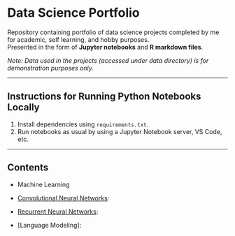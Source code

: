# Data Science Portfolio  

Repository containing portfolio of data science projects completed by me for academic, self learning, and hobby purposes.  
Presented in the form of **Jupyter notebooks** and **R markdown files**.  

*Note: Data used in the projects (accessed under data directory) is for demonstration purposes only.*  

---

## Instructions for Running Python Notebooks Locally  

1. Install dependencies using `requirements.txt`.  
2. Run notebooks as usual by using a Jupyter Notebook server, VS Code, etc.  

---

## Contents  

- Machine Learning  

- [Convolutional Neural Networks](https://github.com/abhaycodesdata/data-science-portfolio/blob/main/Convolutional_Neural_Networks.ipynb):

- [Recurrent Neural Networks](https://github.com/abhaycodesdata/data-science-portfolio/blob/main/Recurrent_Neural_Networks.ipynb):

- [Language Modeling]:
